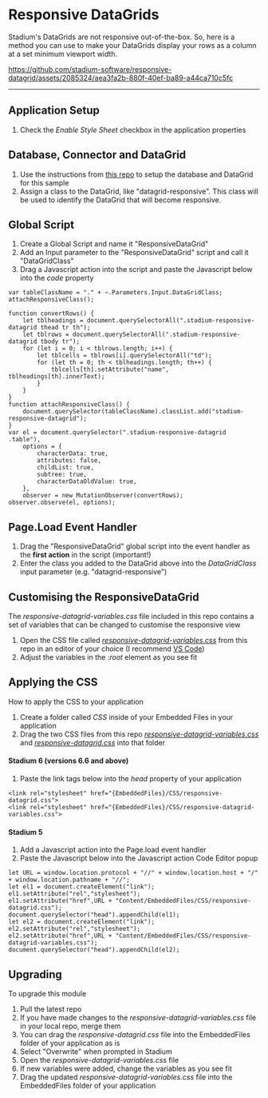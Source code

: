 # Responsive DataGrids

Stadium's DataGrids are not responsive out-of-the-box. So, here is a method you can use to make your DataGrids display your rows as a column at a set minimum viewport width. 


https://github.com/stadium-software/responsive-datagrid/assets/2085324/aea3fa2b-880f-40ef-ba89-a44ca710c5fc


<hr>

## Application Setup
1. Check the *Enable Style Sheet* checkbox in the application properties

## Database, Connector and DataGrid

1. Use the instructions from [this repo](https://github.com/stadium-software/samples-database) to setup the database and DataGrid for this sample
2. Assign a class to the DataGrid, like "datagrid-responsive". This class will be used to identify the DataGrid that will become responsive. 

## Global Script

1. Create a Global Script and name it "ResponsiveDataGrid"
2. Add an Input parameter to the "ResponsiveDataGrid" script and call it "DataGridClass"
3. Drag a Javascript action into the script and paste the Javascript below into the *code* property
```
var tableClassName = "." + ~.Parameters.Input.DataGridClass;
attachResponsiveClass();

function convertRows() {
    let tblheadings = document.querySelectorAll(".stadium-responsive-datagrid thead tr th");
    let tblrows = document.querySelectorAll(".stadium-responsive-datagrid tbody tr");
    for (let i = 0; i < tblrows.length; i++) {
        let tblcells = tblrows[i].querySelectorAll("td");
        for (let th = 0; th < tblheadings.length; th++) {
            tblcells[th].setAttribute("name", tblheadings[th].innerText);
        }
    }
}
function attachResponsiveClass() { 
    document.querySelector(tableClassName).classList.add("stadium-responsive-datagrid");
}
var el = document.querySelector(".stadium-responsive-datagrid .table"),
    options = {
        characterData: true,
        attributes: false,
        childList: true,
        subtree: true,
        characterDataOldValue: true,
    },
    observer = new MutationObserver(convertRows);
observer.observe(el, options);
```

## Page.Load Event Handler

1. Drag the "ResponsiveDataGrid" global script into the event handler as the **first action** in the script (important!)
2. Enter the class you added to the DataGrid above into the *DataGridClass* input parameter (e.g. "datagrid-responsive")

## Customising the ResponsiveDataGrid
The *responsive-datagrid-variables.css* file included in this repo contains a set of variables that can be changed to customise the responsive view
1. Open the CSS file called [*responsive-datagrid-variables.css*](responsive-datagrid-variables.css) from this repo in an editor of your choice (I recommend [VS Code](https://code.visualstudio.com/))
2. Adjust the variables in the *:root* element as you see fit

## Applying the CSS
How to apply the CSS to your application
1. Create a folder called *CSS* inside of your Embedded Files in your application
2. Drag the two CSS files from this repo [*responsive-datagrid-variables.css*](responsive-datagrid-variables.css) and [*responsive-datagrid.css*](responsive-datagrid.css) into that folder

#### Stadium 6 (versions 6.6 and above)
1. Paste the link tags below into the *head* property of your application
```
<link rel="stylesheet" href="{EmbeddedFiles}/CSS/responsive-datagrid.css">
<link rel="stylesheet" href="{EmbeddedFiles}/CSS/responsive-datagrid-variables.css">
``` 

#### Stadium 5
1. Add a Javascript action into the Page.load event handler 
2. Paste the Javascript below into the Javascript action Code Editor popup
```
let URL = window.location.protocol + "//" + window.location.host + "/" + window.location.pathname + "//";
let el1 = document.createElement("link");
el1.setAttribute("rel","stylesheet");
el1.setAttribute("href",URL + "Content/EmbeddedFiles/CSS/responsive-datagrid.css");
document.querySelector("head").appendChild(el1);
let el2 = document.createElement("link");
el2.setAttribute("rel","stylesheet");
el2.setAttribute("href",URL + "Content/EmbeddedFiles/CSS/responsive-datagrid-variables.css");
document.querySelector("head").appendChild(el2);
``` 

## Upgrading
To upgrade this module
1. Pull the latest repo
2. If you have made changes to the *responsive-datagrid-variables.css* file in your local repo, merge them
3. You can drag the *responsive-datagrid.css* file into the EmbeddedFiles folder of your application as is
4. Select "Overwrite" when prompted in Stadium
5. Open the *responsive-datagrid-variables.css* file 
6. If new variables were added, change the variables as you see fit 
7. Drag the updated *responsive-datagrid-variables.css* file into the EmbeddedFiles folder of your application

